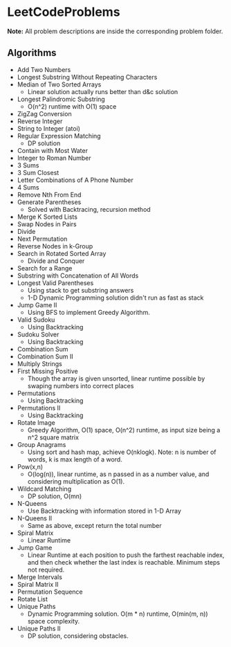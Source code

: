 # LeetCodeProblems
**Note:** All problem descriptions are inside the corresponding problem folder.
## Algorithms
- Add Two Numbers
- Longest Substring Without Repeating Characters
- Median of Two Sorted Arrays
  - Linear solution actually runs better than d&c solution
- Longest Palindromic Substring
  - O(n^2) runtime with O(1) space
- ZigZag Conversion
- Reverse Integer
- String to Integer (atoi)
- Regular Expression Matching
  - DP solution
- Contain with Most Water
- Integer to Roman Number
- 3 Sums
- 3 Sum Closest
- Letter Combinations of A Phone Number
- 4 Sums
- Remove Nth From End
- Generate Parentheses
  - Solved with Backtracing, recursion method
- Merge K Sorted Lists
- Swap Nodes in Pairs
- Divide
- Next Permutation
- Reverse Nodes in k-Group
- Search in Rotated Sorted Array
  - Divide and Conquer
- Search for a Range
- Substring with Concatenation of All Words
- Longest Valid Parentheses
  - Using stack to get substring answers
  - 1-D Dynamic Programming solution didn't run as fast as stack
- Jump Game II
  - Using BFS to implement Greedy Algorithm.
- Valid Sudoku
  - Using Backtracking
- Sudoku Solver
  - Using Backtracking
- Combination Sum
- Combination Sum II
- Multiply Strings
- First Missing Positive
  - Though the array is given unsorted, linear runtime possible by swaping numbers into correct places
- Permutations
  - Using Backtracking
- Permutations II
  - Using Backtracking
- Rotate Image
  - Greedy Algorithm, O(1) space, O(n^2) runtime, as input size being a n^2 square matrix
- Group Anagrams
  - Using sort and hash map, achieve O(nklogk). Note: n is number of words, k is max length of a word.
- Pow(x,n)
  - O(log(n)), linear runtime, as n passed in as a number value, and considering multiplication as O(1).
- Wildcard Matching
  - DP solution, O(mn)
- N-Queens
  - Use Backtracking with information stored in 1-D Array
- N-Queens II
  - Same as above, except return the total number
- Spiral Matrix
  - Linear Runtime
- Jump Game
  - Linear Runtime at each position to push the farthest reachable index, and then check whether the last index is reachable. Minimum steps not required.
- Merge Intervals
- Spiral Matrix II
- Permutation Sequence
- Rotate List
- Unique Paths
  - Dynamic Programming solution. O(m * n) runtime, O(min(m, n)) space complexity.
- Unique Paths II
  - DP solution, considering obstacles.
